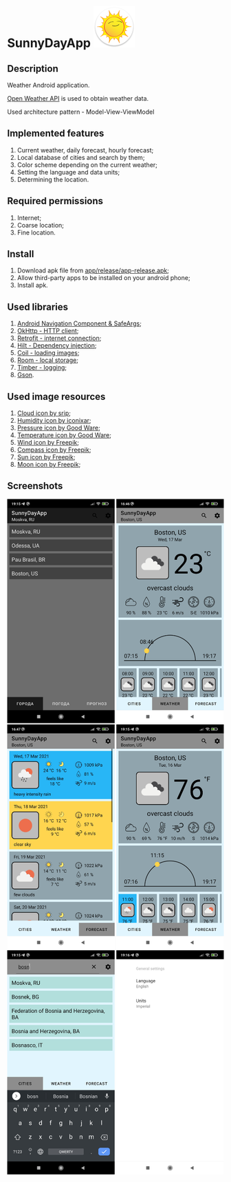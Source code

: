 # SunnyDayApp ![Logo](/app/src/main/res/mipmap-xhdpi/ic_icon_main.png)

## Description ##

Weather Android application.

[Open Weather API](https://openweathermap.org/api) is used to obtain weather data.

Used architecture pattern - Model-View-ViewModel

## Implemented features ##

1. Current weather, daily forecast, hourly forecast;
2. Local database of cities and search by them;
3. Color scheme depending on the current weather;
4. Setting the language and data units;
5. Determining the location.

## Required permissions ##

1. Internet;
2. Coarse location;
3. Fine location.

## Install ##

1. Download apk file from [app/release/app-release.apk](app/release/app-release.apk);
2. Allow third-party apps to be installed on your android phone;
3. Install apk.

## Used libraries ##

1. [Android Navigation Component & SafeArgs](https://developer.android.com/guide/navigation);
2. [OkHttp - HTTP client](https://square.github.io/okhttp/);
3. [Retrofit - internet connection](https://square.github.io/retrofit/);
4. [Hilt - Dependency injection](https://developer.android.com/training/dependency-injection/hilt-android);
5. [Coil - loading images](https://github.com/coil-kt/coil);
6. [Room - local storage](https://developer.android.com/training/data-storage/room);
6. [Timber - logging](https://github.com/JakeWharton/timber);
6. [Gson](https://github.com/google/gson).

## Used image resources ##

1. [Cloud icon by srip](https://www.flaticon.com/free-icon/cloud_899718?term=cloud&related_id=899718);
2. [Humidity icon by iconixar](https://www.flaticon.com/free-icon/humidity_1163597?term=humidity&related_id=1163597);
3. [Pressure icon by Good Ware](https://www.flaticon.com/free-icon/barometer_2675783?term=pressure&related_id=2675783);
4. [Temperature icon by Good Ware](https://www.flaticon.com/free-icon/thermometer_861429?term=temperature&related_id=861429);
5. [Wind icon by Freepik](https://www.flaticon.com/free-icon/wind_2938002?term=wind&related_id=2938002);
6. [Compass icon by Freepik](https://www.flaticon.com/free-icon/compass_3026425?term=direction&related_id=3026425);
7. [Sun icon by Freepik](https://www.flaticon.com/free-icon/sun_869767?term=sun&related_id=869767);
8. [Moon icon by Freepik](https://www.flaticon.com/free-icon/moon_3226417?term=moon&related_id=3226417);

## Screenshots ##

<img src="/screenshots/Screenshot_1.jpg" width="250"> <img src="/screenshots/Screenshot_2.jpg" width="250"> <img src="/screenshots/Screenshot_3.jpg" width="250"> <img src="/screenshots/Screenshot_4.jpg" width="250"> <img src="/screenshots/Screenshot_5.jpg" width="250"> <img src="/screenshots/Screenshot_6.jpg" width="250">
